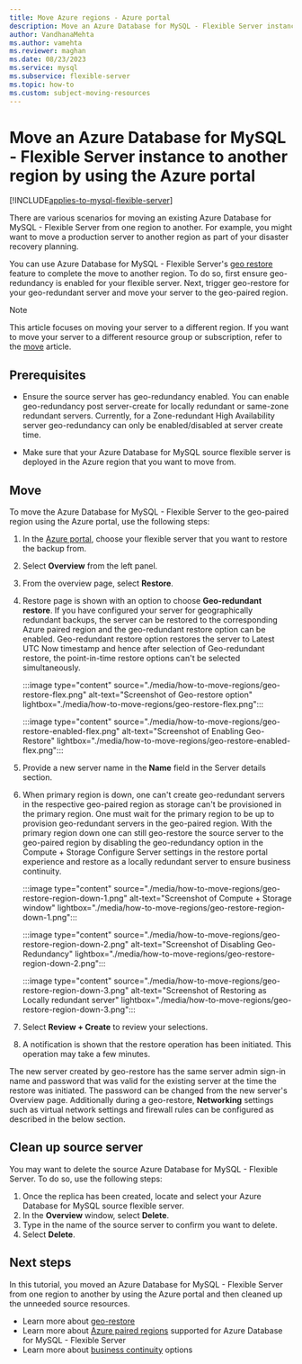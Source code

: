 ```yaml
---
title: Move Azure regions - Azure portal
description: Move an Azure Database for MySQL - Flexible Server instance from one Azure region to another by using the Azure portal.
author: VandhanaMehta
ms.author: vamehta
ms.reviewer: maghan
ms.date: 08/23/2023
ms.service: mysql
ms.subservice: flexible-server
ms.topic: how-to
ms.custom: subject-moving-resources
---
```


# Move an Azure Database for MySQL - Flexible Server instance to another region by using the Azure portal

[!INCLUDE[applies-to-mysql-flexible-server](../includes/applies-to-mysql-flexible-server.md)]

There are various scenarios for moving an existing Azure Database for MySQL - Flexible Server from one region to another. For example, you might want to move a production server to another region as part of your disaster recovery planning.

You can use Azure Database for MySQL - Flexible Server's [geo restore](concepts-backup-restore.md#geo-restore) feature to complete the move to another region. To do so, first ensure geo-redundancy is enabled for your flexible server. Next, trigger geo-restore for your geo-redundant server and move your server to the geo-paired region.

> [!NOTE]  
> This article focuses on moving your server to a different region. If you want to move your server to a different resource group or subscription, refer to the [move](../../azure-resource-manager/management/move-resource-group-and-subscription.md) article.

## Prerequisites

- Ensure the source server has geo-redundancy enabled. You can enable geo-redundancy post server-create for locally redundant or same-zone redundant servers. Currently, for a Zone-redundant High Availability server geo-redundancy can only be enabled/disabled at server create time.

- Make sure that your Azure Database for MySQL source flexible server is deployed in the Azure region that you want to move from.

## Move

To move the Azure Database for MySQL - Flexible Server to the geo-paired region using the Azure portal, use the following steps:

1. In the [Azure portal](https://portal.azure.com/), choose your flexible server that you want to restore the backup from.

1. Select **Overview** from the left panel.

1. From the overview page, select **Restore**.

1. Restore page is shown with an option to choose **Geo-redundant restore**. If you have configured your server for geographically redundant backups, the server can be restored to the corresponding Azure paired region and the geo-redundant restore option can be enabled. Geo-redundant restore option restores the server to Latest UTC Now timestamp and hence after selection of Geo-redundant restore, the point-in-time restore options can't be selected simultaneously.

   :::image type="content" source="./media/how-to-move-regions/geo-restore-flex.png" alt-text="Screenshot of Geo-restore option" lightbox="./media/how-to-move-regions/geo-restore-flex.png":::

   :::image type="content" source="./media/how-to-move-regions/geo-restore-enabled-flex.png" alt-text="Screenshot of Enabling Geo-Restore" lightbox="./media/how-to-move-regions/geo-restore-enabled-flex.png":::

1. Provide a new server name in the **Name** field in the Server details section.

1. When primary region is down, one can't create geo-redundant servers in the respective geo-paired region as storage can't be provisioned in the primary region. One must wait for the primary region to be up to provision geo-redundant servers in the geo-paired region. With the primary region down one can still geo-restore the source server to the geo-paired region by disabling the geo-redundancy option in the Compute + Storage Configure Server settings in the restore portal experience and restore as a locally redundant server to ensure business continuity.

   :::image type="content" source="./media/how-to-move-regions/geo-restore-region-down-1.png" alt-text="Screenshot of Compute + Storage window" lightbox="./media/how-to-move-regions/geo-restore-region-down-1.png":::

   :::image type="content" source="./media/how-to-move-regions/geo-restore-region-down-2.png" alt-text="Screenshot of Disabling Geo-Redundancy" lightbox="./media/how-to-move-regions/geo-restore-region-down-2.png":::

   :::image type="content" source="./media/how-to-move-regions/geo-restore-region-down-3.png" alt-text="Screenshot of Restoring as Locally redundant server" lightbox="./media/how-to-move-regions/geo-restore-region-down-3.png":::

1. Select **Review + Create** to review your selections.

1. A notification is shown that the restore operation has been initiated. This operation may take a few minutes.

The new server created by geo-restore has the same server admin sign-in name and password that was valid for the existing server at the time the restore was initiated. The password can be changed from the new server's Overview page. Additionally during a geo-restore, **Networking** settings such as virtual network settings and firewall rules can be configured as described in the below section.

## Clean up source server

You may want to delete the source Azure Database for MySQL - Flexible Server. To do so, use the following steps:

1. Once the replica has been created, locate and select your Azure Database for MySQL source flexible server.
1. In the **Overview** window, select **Delete**.
1. Type in the name of the source server to confirm you want to delete.
1. Select **Delete**.

## Next steps

In this tutorial, you moved an Azure Database for MySQL - Flexible Server from one region to another by using the Azure portal and then cleaned up the unneeded source resources.

- Learn more about [geo-restore](concepts-backup-restore.md#geo-restore)
- Learn more about [Azure paired regions](overview.md#azure-regions) supported for Azure Database for MySQL - Flexible Server
- Learn more about [business continuity](concepts-business-continuity.md) options
